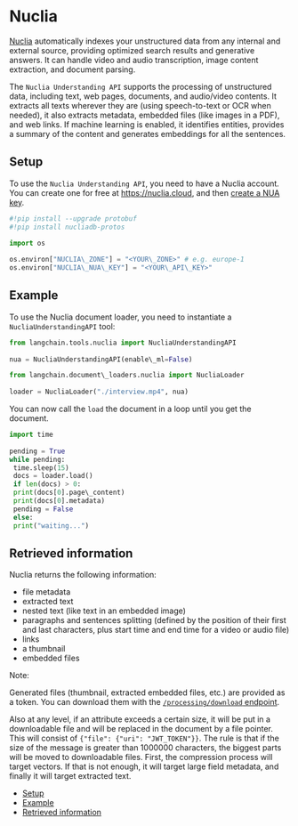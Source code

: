 # Nuclia

[Nuclia](https://nuclia.com) automatically indexes your unstructured data from any internal and external source, providing optimized search results and generative answers. It can handle video and audio transcription, image content extraction, and document parsing.

The `Nuclia Understanding API` supports the processing of unstructured data, including text, web pages, documents, and audio/video contents. It extracts all texts wherever they are (using speech-to-text or OCR when needed), it also extracts metadata, embedded files (like images in a PDF), and web links. If machine learning is enabled, it identifies entities, provides a summary of the content and generates embeddings for all the sentences.

## Setup[​](#setup "Direct link to Setup")

To use the `Nuclia Understanding API`, you need to have a Nuclia account. You can create one for free at <https://nuclia.cloud>, and then [create a NUA key](https://docs.nuclia.dev/docs/docs/using/understanding/intro).

```python
#!pip install --upgrade protobuf  
#!pip install nucliadb-protos  

```

```python
import os  
  
os.environ["NUCLIA\_ZONE"] = "<YOUR\_ZONE>" # e.g. europe-1  
os.environ["NUCLIA\_NUA\_KEY"] = "<YOUR\_API\_KEY>"  

```

## Example[​](#example "Direct link to Example")

To use the Nuclia document loader, you need to instantiate a `NucliaUnderstandingAPI` tool:

```python
from langchain.tools.nuclia import NucliaUnderstandingAPI  
  
nua = NucliaUnderstandingAPI(enable\_ml=False)  

```

```python
from langchain.document\_loaders.nuclia import NucliaLoader  
  
loader = NucliaLoader("./interview.mp4", nua)  

```

You can now call the `load` the document in a loop until you get the document.

```python
import time  
  
pending = True  
while pending:  
 time.sleep(15)  
 docs = loader.load()  
 if len(docs) > 0:  
 print(docs[0].page\_content)  
 print(docs[0].metadata)  
 pending = False  
 else:  
 print("waiting...")  

```

## Retrieved information[​](#retrieved-information "Direct link to Retrieved information")

Nuclia returns the following information:

- file metadata
- extracted text
- nested text (like text in an embedded image)
- paragraphs and sentences splitting (defined by the position of their first and last characters, plus start time and end time for a video or audio file)
- links
- a thumbnail
- embedded files

Note:

Generated files (thumbnail, extracted embedded files, etc.) are provided as a token. You can download them with the [`/processing/download` endpoint](https://docs.nuclia.dev/docs/api#operation/Download_binary_file_processing_download_get).

Also at any level, if an attribute exceeds a certain size, it will be put in a downloadable file and will be replaced in the document by a file pointer. This will consist of `{"file": {"uri": "JWT_TOKEN"}}`. The rule is that if the size of the message is greater than 1000000 characters, the biggest parts will be moved to downloadable files. First, the compression process will target vectors. If that is not enough, it will target large field metadata, and finally it will target extracted text.

- [Setup](#setup)
- [Example](#example)
- [Retrieved information](#retrieved-information)
